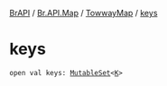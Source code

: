 [BrAPI](../../index.md) / [Br.API.Map](../index.md) / [TowwayMap](index.md) / [keys](./keys.md)

# keys

`open val keys: `[`MutableSet`](https://kotlinlang.org/api/latest/jvm/stdlib/kotlin.collections/-mutable-set/index.html)`<`[`K`](index.md#K)`>`